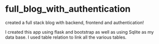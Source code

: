 # full_blog_with_authentication
created a full stack blog with backend, frontend and authentication!

I created this app using flask and bootstrap as well as using Sqlite as my data base. I used table relation to link all the various tables. 
